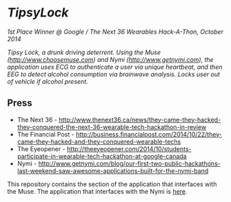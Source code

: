 # _TipsyLock_

_1st Place Winner @ Google / The Next 36 Wearables Hack-A-Thon, October 2014_

_Tipsy Lock, a drunk driving deterrent. Using the Muse (http://www.choosemuse.com) and Nymi (http://www.getnymi.com), the application uses ECG to authenticate a user via unique heartbeat, and then EEG to detect alcohol consumption via brainwave analysis. Locks user out of vehicle if alcohol present._

## Press

- The Next 36 - http://www.thenext36.ca/news/they-came-they-hacked-they-conquered-the-next-36-wearable-tech-hackathon-in-review
- The Financial Post - http://business.financialpost.com/2014/10/22/they-came-they-hacked-and-they-conquered-wearable-techs
- The Eyeopener - http://theeyeopener.com/2014/10/students-participate-in-wearable-tech-hackathon-at-google-canada
- Nymi - http://www.getnymi.com/blog/our-first-two-public-hackathons-last-weekend-saw-awesome-applications-built-for-the-nymi-band

This repository contains the section of the application that interfaces with the Muse. The application that interfaces with the Nymi is [here](https://github.com/valencra/TipsyLock-Demonstration-Version-.git).

